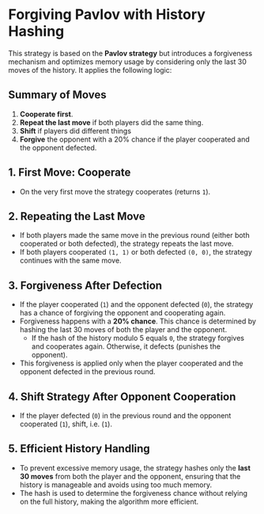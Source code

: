 # Forgiving Pavlov with History Hashing

This strategy is based on the **Pavlov strategy** but introduces a forgiveness mechanism and optimizes memory usage by considering only the last 30 moves of the history. It applies the following logic:

## Summary of Moves
1. **Cooperate first**.
2. **Repeat the last move** if both players did the same thing.
3. **Shift** if players did different things
4. **Forgive** the opponent with a 20% chance if the player cooperated and the opponent defected.

## 1. **First Move: Cooperate**
   - On the very first move the strategy cooperates (returns `1`).

## 2. **Repeating the Last Move**
   - If both players made the same move in the previous round (either both cooperated or both defected), the strategy repeats the last move.
   - If both players cooperated `(1, 1)` or both defected `(0, 0)`, the strategy continues with the same move.

## 3. **Forgiveness After Defection**
   - If the player cooperated (`1`) and the opponent defected (`0`), the strategy has a chance of forgiving the opponent and cooperating again.
   - Forgiveness happens with a **20% chance**. This chance is determined by hashing the last 30 moves of both the player and the opponent.
     - If the hash of the history modulo 5 equals `0`, the strategy forgives and cooperates again. Otherwise, it defects (punishes the opponent).
   - This forgiveness is applied only when the player cooperated and the opponent defected in the previous round.

## 4. **Shift Strategy After Opponent Cooperation**
   - If the player defected (`0`) in the previous round and the opponent cooperated (`1`), shift, i.e. (`1`).

## 5. **Efficient History Handling**
   - To prevent excessive memory usage, the strategy hashes only the **last 30 moves** from both the player and the opponent, ensuring that the history is manageable and avoids using too much memory.
   - The hash is used to determine the forgiveness chance without relying on the full history, making the algorithm more efficient.